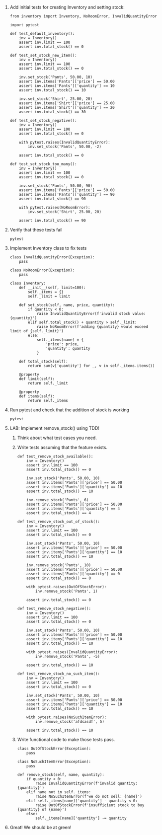 1.  Add initial tests for creating Inventory and setting stock:

        from inventory import Inventory, NoRoomError, InvalidQuantityError

        import pytest

        def test_default_inventory():
            inv = Inventory()
            assert inv.limit == 100
            assert inv.total_stock() == 0

        def test_set_stock_new_item():
            inv = Inventory()
            assert inv.limit == 100
            assert inv.total_stock() == 0

            inv.set_stock('Pants', 50.00, 10)
            assert inv.items['Pants']['price'] == 50.00
            assert inv.items['Pants']['quantity'] == 10
            assert inv.total_stock() == 10

            inv.set_stock('Shirt', 25.00, 20)
            assert inv.items['Shirt']['price'] == 25.00
            assert inv.items['Shirt']['quantity'] == 20
            assert inv.total_stock() == 30

        def test_set_stock_negative():
            inv = Inventory()
            assert inv.limit == 100
            assert inv.total_stock() == 0

            with pytest.raises(InvalidQuantityError):
                inv.set_stock('Pants', 50.00, -2)

            assert inv.total_stock() == 0

        def test_set_stock_too_many():
            inv = Inventory()
            assert inv.limit == 100
            assert inv.total_stock() == 0

            inv.set_stock('Pants', 50.00, 90)
            assert inv.items['Pants']['price'] == 50.00
            assert inv.items['Pants']['quantity'] == 90
            assert inv.total_stock() == 90

            with pytest.raises(NoRoomError):
                inv.set_stock('Shirt', 25.00, 20)

            assert inv.total_stock() == 90

2.  Verify that these tests fail

        pytest

3.  Implement Inventory class to fix tests

        class InvalidQuantityError(Exception):
            pass

        class NoRoomError(Exception):
            pass

        class Inventory:
            def __init__(self, limit=100):
                self._items = {}
                self._limit = limit
            
            def set_stock(self, name, price, quantity):
                if quantity < 0:
                    raise InvalidQuantityError(f'invalid stock value: {quantity}')
                elif self.total_stock() + quantity > self._limit:
                    raise NoRoomError(f'adding {quantity} would exceed limit of {self._limit}')
                else:
                    self._items[name] = {
                        'price': price,
                        'quantity': quantity
                    }

            def total_stock(self):
                return sum(v['quantity'] for _, v in self._items.items())

            @property
            def limit(self):
                return self._limit

            @property
            def items(self):
                return self._items

4.  Run pytest and check that the addition of stock is working

        pytest

5.  LAB: Implement remove_stock() using TDD!

    1.  Think about what test cases you need.
    2.  Write tests assuming that the feature exists.

            def test_remove_stock_available():
                inv = Inventory()
                assert inv.limit == 100
                assert inv.total_stock() == 0

                inv.set_stock('Pants', 50.00, 10)
                assert inv.items['Pants']['price'] == 50.00
                assert inv.items['Pants']['quantity'] == 10
                assert inv.total_stock() == 10

                inv.remove_stock('Pants', 6)
                assert inv.items['Pants']['price'] == 50.00
                assert inv.items['Pants']['quantity'] == 4
                assert inv.total_stock() == 4

            def test_remove_stock_out_of_stock():
                inv = Inventory()
                assert inv.limit == 100
                assert inv.total_stock() == 0

                inv.set_stock('Pants', 50.00, 10)
                assert inv.items['Pants']['price'] == 50.00
                assert inv.items['Pants']['quantity'] == 10
                assert inv.total_stock() == 10

                inv.remove_stock('Pants', 10)
                assert inv.items['Pants']['price'] == 50.00
                assert inv.items['Pants']['quantity'] == 0
                assert inv.total_stock() == 0

                with pytest.raises(OutOfStockError):
                    inv.remove_stock('Pants', 1)
                
                assert inv.total_stock() == 0

            def test_remove_stock_negative():
                inv = Inventory()
                assert inv.limit == 100
                assert inv.total_stock() == 0

                inv.set_stock('Pants', 50.00, 10)
                assert inv.items['Pants']['price'] == 50.00
                assert inv.items['Pants']['quantity'] == 10
                assert inv.total_stock() == 10

                with pytest.raises(InvalidQuantityError):
                    inv.remove_stock('Pants', -5)

                assert inv.total_stock() == 10

            def test_remove_stock_no_such_item():
                inv = Inventory()
                assert inv.limit == 100
                assert inv.total_stock() == 0

                inv.set_stock('Pants', 50.00, 10)
                assert inv.items['Pants']['price'] == 50.00
                assert inv.items['Pants']['quantity'] == 10
                assert inv.total_stock() == 10

                with pytest.raises(NoSuchItemError):
                    inv.remove_stock('afdsasdf', 5)

                assert inv.total_stock() == 10

    3.  Write functional code to make those tests pass.

            class OutOfStockError(Exception):
                pass

            class NoSuchItemError(Exception):
                pass

            def remove_stock(self, name, quantity):
                if quantity < 0:
                    raise InvalidQuantityError(f'invalid quantity: {quantity}')
                elif name not in self._items:
                    raise NoSuchItemError(f'we do not sell: {name}')
                elif self._items[name]['quantity'] - quantity < 0:
                    raise OutOfStockError(f'insufficient stock to buy {quantity} of {name}')
                else:
                    self._items[name]['quantity'] -= quantity

6.  Great! We should be at green!